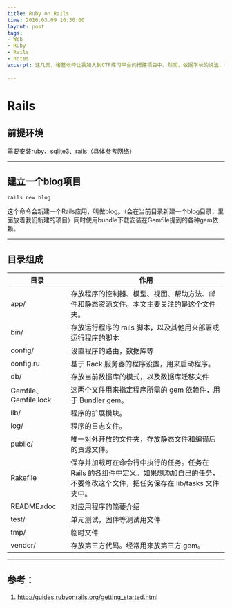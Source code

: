 ```yaml
---
title: Ruby on Rails
time: 2016.03.09 16:30:00
layout: post
tags:
- Web
- Ruby
- Rails
- notes
excerpt: 这几天，诸葛老师让我加入到CTF练习平台的搭建项目中。然而，依据学长的说法，初始版本的CTF网页是以Ruby on Rails框架搭建的。以前没接触过这个框架，所以为了能更快的融入项目，决定好好花时间学习下Rails。😆
    
---
```


# Rails
## 前提环境
需要安装ruby、sqlite3、rails（具体参考网络）

---

## 建立一个blog项目
	
	rails new blog
这个命令会新建一个Rails应用，叫做blog。（会在当前目录新建一个blog目录，里面放着我们新建的项目）同时使用bundle下载安装在Gemfile提到的各种gem依赖。


----

## 目录组成
|目录|作用|
|-----|-----|
|app/|存放程序的控制器、模型、视图、帮助方法、邮件和静态资源文件。本文主要关注的是这个文件夹。 |
|bin/|存放运行程序的 rails 脚本，以及其他用来部署或运行程序的脚本|
|config/|设置程序的路由，数据库等|
|config.ru|基于 Rack 服务器的程序设置，用来启动程序。|
|db/|存放当前数据库的模式，以及数据库迁移文件|
|Gemfile、Gemfile.lock|这两个文件用来指定程序所需的 gem 依赖件，用于 Bundler gem。
|lib/|程序的扩展模块。|
|log/|程序的日志文件。|
|public/|唯一对外开放的文件夹，存放静态文件和编译后的资源文件。|
|Rakefile|保存并加载可在命令行中执行的任务。任务在 Rails 的各组件中定义。如果想添加自己的任务，不要修改这个文件，把任务保存在 lib/tasks 文件夹中。|
|README.rdoc|对应用程序的简要介绍|
|test/|单元测试，固件等测试用文件|
|tmp/|临时文件|
|vendor/|存放第三方代码。经常用来放第三方 gem。|


-----

## 
## 参考：
1. 	http://guides.rubyonrails.org/getting_started.html
